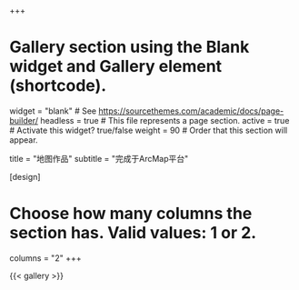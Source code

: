 +++
# Gallery section using the Blank widget and Gallery element (shortcode).
widget = "blank"  # See https://sourcethemes.com/academic/docs/page-builder/
headless = true  # This file represents a page section.
active = true  # Activate this widget? true/false
weight = 90  # Order that this section will appear.

title = "地图作品"
subtitle = "完成于ArcMap平台"

[design]
  # Choose how many columns the section has. Valid values: 1 or 2.
  columns = "2"
+++

{{< gallery >}}
